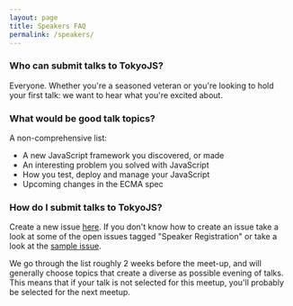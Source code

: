 ```yaml
---
layout: page
title: Speakers FAQ
permalink: /speakers/
---
```


### Who can submit talks to TokyoJS?
Everyone. Whether you're a seasoned veteran or you're looking to hold your first talk: we want to hear what you're excited about.

### What would be good talk topics?
A non-comprehensive list:

* A new JavaScript framework you discovered, or made
* An interesting problem you solved with JavaScript
* How you test, deploy and manage your JavaScript
* Upcoming changes in the ECMA spec

### How do I submit talks to TokyoJS?
Create a new issue [here](https://github.com/tokyojs/tokyojs.github.io/issues). If you don't know how to create an issue 
take a look at some of the open issues tagged "Speaker Registration" or take a look at the [sample issue](https://github.com/tokyojs/tokyojs.github.io/issues/3]). 

We go through the list roughly 2 weeks before the meet-up, and will 
generally choose topics that create a diverse as possible evening of talks. 
This means that if your talk is not selected for this meetup, you'll probably be selected for the next meetup.